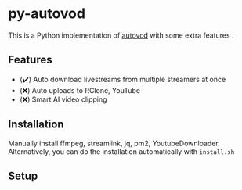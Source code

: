 # py-autovod

This is a Python implementation of [autovod](https://github.com/jenslys/AutoVOD) with some extra features .

## Features
- (:heavy_check_mark:) Auto download livestreams from multiple streamers at once
- (:x:) Auto uploads to RClone, YouTube
- (:x:) Smart AI video clipping 

## Installation

Manually install ffmpeg, streamlink, jq, pm2, YoutubeDownloader. Alternatively, you can do the installation automatically with `install.sh`

## Setup

